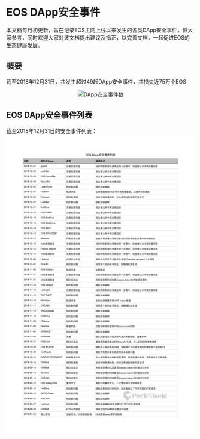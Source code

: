 # EOS DApp安全事件

本文档每月初更新，旨在记录EOS主网上线以来发生的各类DApp安全事件，供大家参考，同时欢迎大家对该文档提出建议及指正，以完善文档，一起促进EOS的生态健康发展。

## 概要
截至2018年12月31日，共发生超过49起DApp安全事件，共损失近75万个EOS
<div align=center><img src="https://github.com/peckshield/EOS/blob/master/known_dapp_attacks/dapp_attacks_summary/dapp_attacks_summary_2019-01-01.png" alt="DApp安全事件数"/></div>

## EOS DApp安全事件列表
截至2018年12月31日的安全事件列表：
![EOS DApp安全事件列表](eos_dapp_attacks_2019_01_01.png)
